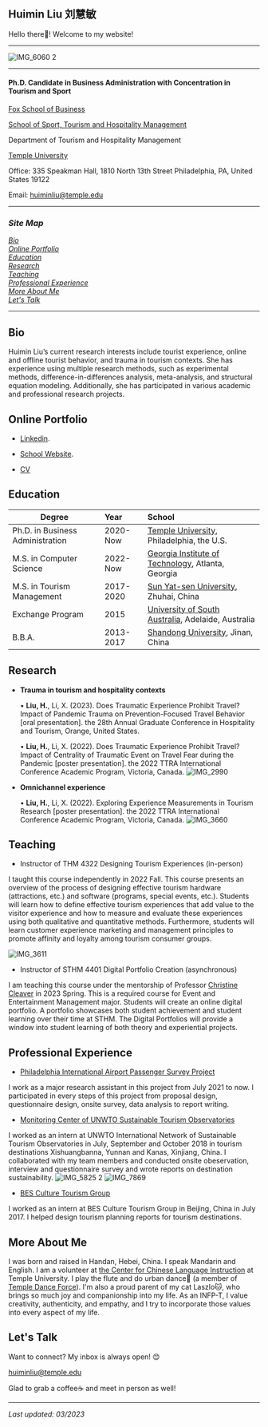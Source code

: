 Huimin Liu    刘慧敏  
-----
Hello there👋! Welcome to my website!

---------

![IMG_6060 2](https://user-images.githubusercontent.com/70120727/221622049-652f5895-56c3-42e2-8a65-0811c0ebb0dd.JPG)


------------
 
#### Ph.D. Candidate in Business Administration with Concentration in Tourism and Sport 
[Fox School of Business](https://www.fox.temple.edu/)

[School of Sport, Tourism and Hospitality Management](https://sthm.temple.edu/)

Department of Tourism and Hospitality Management

[Temple University](https://www.temple.edu/)

Office: 335 Speakman Hall, 1810 North 13th Street Philadelphia, PA, United States 19122 

Email: huiminliu@temple.edu




---
### *Site Map*  
[*Bio*](#Bio)  
[*Online Portfolio*](#Online-Portfolio)     
[*Education*](#Education)     
[*Research*](#Research)     
[*Teaching*](#Teaching)      
[*Professional Experience*](#Professional-Experience)        
[*More About Me*](#More-About-Me)       
[*Let's Talk*](#Let's-Talk) 


---

<a name="Bio"/>

## Bio

Huimin Liu’s current research interests include tourist experience, online and offline tourist behavior, and trauma in tourism contexts. She has experience using multiple research methods, such as experimental methods, difference-in-differences analysis, meta-analysis, and structural equation modeling. Additionally, she has participated in various academic and professional research projects.

<a name="Online-Portfolio"/>

## Online Portfolio

 * [Linkedin](https://www.linkedin.com/in/huimin-liu-245409178/).
 
 * [School Website](https://www.fox.temple.edu/directory/huimin-liu).
 
 * [CV](https://github.com/huiminliuresearch/huiminliuresearch.github.io/blob/main/Huimin%20Liu_Vita%2004.18.2023.pdf)
 
<a name="Education"/>

## Education

| Degree        | Year          | School  |
| ------------- |:-------------| :-----|
| Ph.D. in Business Administration | 2020-Now      |  [Temple University](https://www.temple.edu/), Philadelphia, the U.S. |
| M.S. in Computer Science| 2022-Now     |  [Georgia Institute of Technology](https://www.gatech.edu/), Atlanta, Georgia |
| M.S. in Tourism Management| 2017-2020     |  [Sun Yat-sen University](https://www.sysu.edu.cn/sysuen/), Zhuhai, China |
| Exchange Program| 2015       |  [University of South Australia](https://www.unisa.edu.au/), Adelaide, Australia |
| B.B.A.        | 2013-2017     |  [Shandong University](https://en.sdu.edu.cn/), Jinan, China |

<a name="Research"/>


## Research
* **Trauma in tourism and hospitality contexts**

   •	**Liu, H.**, Li, X. (2023). Does Traumatic Experience Prohibit Travel? Impact of Pandemic Trauma on Prevention-Focused Travel Behavior [oral presentation]. the 28th Annual Graduate Conference in Hospitality and Tourism, Orange, United States.
   
   •	**Liu, H.**, Li, X. (2022). Does Traumatic Experience Prohibit Travel? Impact of Centrality of Traumatic Event on Travel Fear during the Pandemic [poster presentation]. the 2022 TTRA International Conference Academic Program, Victoria, Canada. 
   ![IMG_2990](https://user-images.githubusercontent.com/70120727/222830830-36556dd8-10a6-4514-a83f-c07b7b74cf39.JPG)
* **Omnichannel experience**

   •	**Liu, H.**, Li, X. (2022). Exploring Experience Measurements in Tourism Research [poster presentation]. the 2022 TTRA International Conference Academic Program, Victoria, Canada. 
   ![IMG_3660](https://user-images.githubusercontent.com/70120727/222831342-8a7dd1c9-d30a-4c20-98e9-52eb63bf2719.JPG)

<a name="Teaching"/>

## Teaching
* Instructor of THM 4322 Designing Tourism Experiences (in-person) 

I taught this course independently in 2022 Fall. This course presents an overview of the process of designing effective tourism hardware (attractions, etc.) and software (programs, special events, etc.). Students will learn how to define effective tourism experiences that add value to the visitor experience and how to measure and evaluate these experiences using both qualitative and quantitative methods. Furthermore, students will learn customer experience marketing and management principles to promote affinity and loyalty among tourism consumer groups.

![IMG_3611](https://user-images.githubusercontent.com/70120727/221633231-f07716e8-0522-4d18-97aa-2c36245936c8.JPG)

* Instructor of STHM 4401 Digital Portfolio Creation (asynchronous) 

I am teaching this course under the mentorship of Professor [Christine Cleaver](https://sthm.temple.edu/faculty-and-staff/profile/?smid=1828) in 2023 Spring. This is a required course for Event and Entertainment Management major. Students will create an online digital portfolio. A portfolio showcases both student achievement and student learning over their time at STHM. The Digital Portfolios will provide a window into student learning of both theory and experiential projects.

<a name="Professional-Experience"/>

## Professional Experience
* [Philadelphia International Airport Passenger Survey Project](https://news.temple.edu/2022-04-29/temple-students-complete-passenger-survey-philadelphia-international-airport)

I work as a major research assistant in this project from July 2021 to now. I participated in every steps of this project from proposal design, questionnaire design, onsite survey, data analysis to report writing.

* [Monitoring Center of UNWTO Sustainable Tourism Observatories](https://www.unwto.org/sustainable-development/unwto-international-network-of-sustainable-tourism-observatories)

I worked as an intern at UNWTO International Network of Sustainable Tourism Observatories in July, September and October 2018 in tourism destinations Xishuangbanna, Yunnan and Kanas, Xinjiang, China. I collaborated with my team members and conducted onsite obeservation, interview and questionnaire survey and wrote reports on destination sustainability.
![IMG_5825 2](https://user-images.githubusercontent.com/70120727/221651270-0ca6dc22-bf2d-4246-bbb2-f4111af82ee5.JPG)
![IMG_7869](https://user-images.githubusercontent.com/70120727/221652992-d16f3a4f-2987-420e-82da-7b382e7d17e8.JPG)

* [BES Culture Tourism Group](http://www.bescn.com/)

I worked as an intern at BES Culture Tourism Group in Beijing, China in July 2017. I helped design tourism planning reports for tourism destinations.

<a name="More-About-Me"/>

## More About Me

I was born and raised in Handan, Hebei, China. I speak Mandarin and English. 
I am a volunteer at [the Center for Chinese Language Instruction](https://global.temple.edu/ccli) at Temple University. 
I play the flute and do urban dance💃 (a member of [Temple Dance Force](https://www.youtube.com/@templedanceforce)). 
I'm also a proud parent of my cat Laszlo🐱, who brings so much joy and companionship into my life.
As an INFP-T, I value creativity, authenticity, and empathy, and I try to incorporate those values into every aspect of my life.

<a name="Let's-Talk"/>

## Let's Talk

Want to connect? My inbox is always open! 😊

huiminliu@temple.edu

Glad to grab a coffee☕️ and meet in person as well!

------------

*Last updated: 03/2023*












